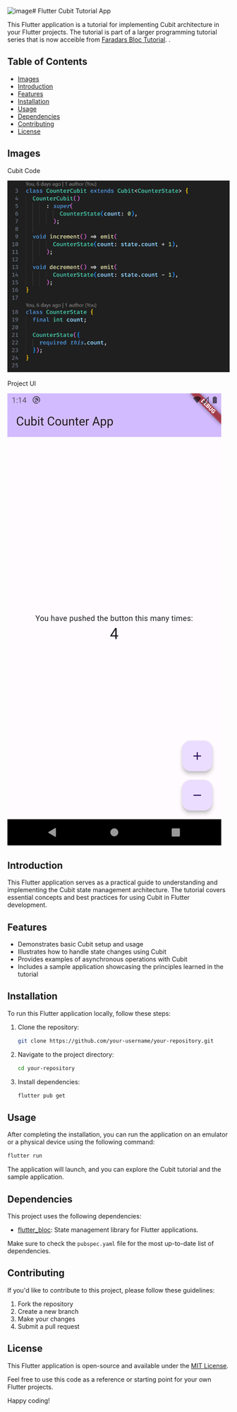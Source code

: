 ![image](https://github.com/Ryan-PG/faradars-bloc-tutorial-cubit-counter/assets/88665538/9f4176a1-c1f6-45f2-8387-62e994a49972)# Flutter Cubit Tutorial App

This Flutter application is a tutorial for implementing Cubit architecture in your Flutter projects. The tutorial is part of a larger programming tutorial series that is now acceible from [Faradars Bloc Tutorial](https://faradars.org/courses/bloc-architecture-in-flutter-fvflt305).
.

## Table of Contents

- [Images](#Images)
- [Introduction](#introduction)
- [Features](#features)
- [Installation](#installation)
- [Usage](#usage)
- [Dependencies](#dependencies)
- [Contributing](#contributing)
- [License](#license)

## Images 

Cubit Code 
 
![Cubit Code Image](Cubit_Counter_App_Code.png)

Project UI

![Project UI Image](Cubit_Counter_App_UI.png)

## Introduction

This Flutter application serves as a practical guide to understanding and implementing the Cubit state management architecture. The tutorial covers essential concepts and best practices for using Cubit in Flutter development.

## Features

- Demonstrates basic Cubit setup and usage
- Illustrates how to handle state changes using Cubit
- Provides examples of asynchronous operations with Cubit
- Includes a sample application showcasing the principles learned in the tutorial

## Installation

To run this Flutter application locally, follow these steps:

1. Clone the repository:

   ```bash
   git clone https://github.com/your-username/your-repository.git
   ```

2. Navigate to the project directory:

   ```bash
   cd your-repository
   ```

3. Install dependencies:

   ```bash
   flutter pub get
   ```

## Usage

After completing the installation, you can run the application on an emulator or a physical device using the following command:

```bash
flutter run
```

The application will launch, and you can explore the Cubit tutorial and the sample application.

## Dependencies

This project uses the following dependencies:

- [flutter_bloc](https://pub.dev/packages/flutter_bloc): State management library for Flutter applications.

Make sure to check the `pubspec.yaml` file for the most up-to-date list of dependencies.

## Contributing

If you'd like to contribute to this project, please follow these guidelines:

1. Fork the repository
2. Create a new branch
3. Make your changes
4. Submit a pull request

## License

This Flutter application is open-source and available under the [MIT License](LICENSE).

Feel free to use this code as a reference or starting point for your own Flutter projects.

Happy coding!
